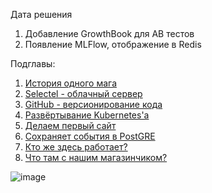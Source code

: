 Дата решения

1. Добавление GrowthBook для AB тестов
2. Появление MLFlow, отображение в Redis

Подглавы:

1. [История одного мага](#история)
2. [Selectel - облачный сервер](#selectel)
3. [GitHub - версионирование кода](#github)
4. [Развёртывание Kubernetes'а](#kubernetes) 
5. [Делаем первый сайт](#первый-сайт)
6. [Сохраняет события в PostGRE](#основные-сервисы)
7. [Кто же здесь работает?](#кто-работает)
8. [Что там с нашим магазинчиком? ](#завершение)


![image](https://github.com/user-attachments/assets/4c291531-d656-4d61-871a-904dd13f8324)
